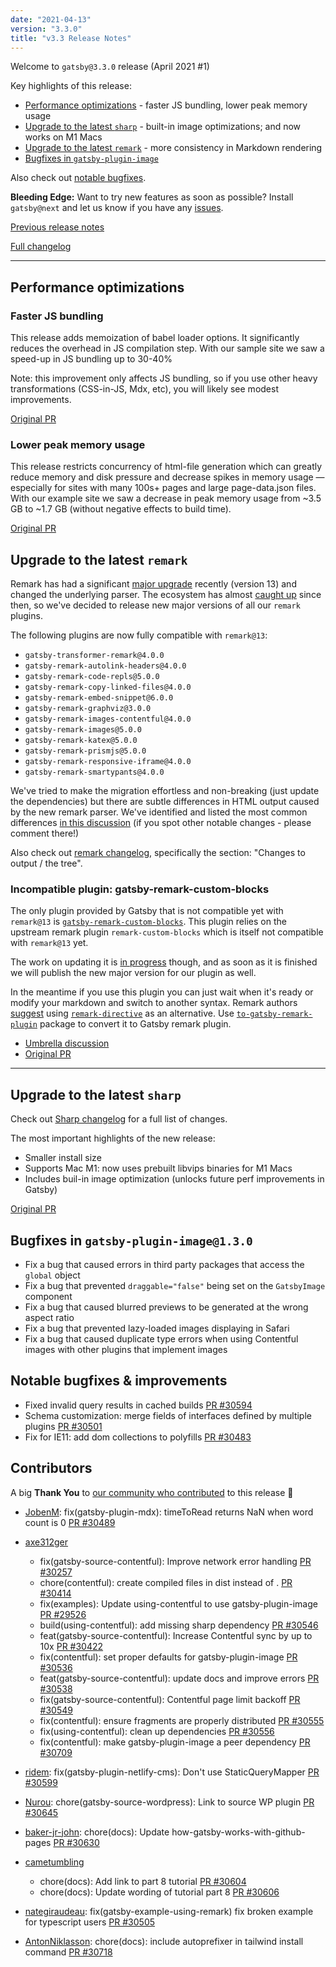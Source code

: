 ```yaml
---
date: "2021-04-13"
version: "3.3.0"
title: "v3.3 Release Notes"
---
```


Welcome to `gatsby@3.3.0` release (April 2021 #1)

Key highlights of this release:

- [Performance optimizations](#performance-optimizations) - faster JS bundling, lower peak memory usage
- [Upgrade to the latest `sharp`](#upgrade-to-the-latest-sharp) - built-in image optimizations; and now works on M1 Macs
- [Upgrade to the latest `remark`](#upgrade-to-the-latest-remark) - more consistency in Markdown rendering
- [Bugfixes in `gatsby-plugin-image`](#bugfixes-in-gatsby-plugin-image130)

Also check out [notable bugfixes](#notable-bugfixes--improvements).

**Bleeding Edge:** Want to try new features as soon as possible? Install `gatsby@next` and let us know
if you have any [issues](https://github.com/gatsbyjs/gatsby/issues).

[Previous release notes](/docs/reference/release-notes/v3.2)

[Full changelog](https://github.com/gatsbyjs/gatsby/compare/gatsby@3.3.0-next.0...gatsby@3.3.0)

---

## Performance optimizations

### Faster JS bundling

This release adds memoization of babel loader options. It significantly reduces the overhead in JS compilation step.
With our sample site we saw a speed-up in JS bundling up to 30-40%

Note: this improvement only affects JS bundling, so if you use other heavy transformations (CSS-in-JS, Mdx, etc),
you will likely see modest improvements.

[Original PR](https://github.com/gatsbyjs/gatsby/pull/28738/)

### Lower peak memory usage

This release restricts concurrency of html-file generation which can greatly reduce memory and disk pressure
and decrease spikes in memory usage — especially for sites with many 100s+ pages and large page-data.json files. With our example site we saw a decrease in peak memory usage from ~3.5 GB to ~1.7 GB (without negative effects to build time).

[Original PR](https://github.com/gatsbyjs/gatsby/pull/30793)

## Upgrade to the latest `remark`

Remark has had a significant [major upgrade](https://github.com/remarkjs/remark/releases/tag/13.0.0)
recently (version 13) and changed the underlying parser. The ecosystem has almost [caught up](https://github.com/remarkjs/remark/blob/main/doc/plugins.md#list-of-plugins)
since then, so we've decided to release new major versions of all our `remark` plugins.

The following plugins are now fully compatible with `remark@13`:

- `gatsby-transformer-remark@4.0.0`
- `gatsby-remark-autolink-headers@4.0.0`
- `gatsby-remark-code-repls@5.0.0`
- `gatsby-remark-copy-linked-files@4.0.0`
- `gatsby-remark-embed-snippet@6.0.0`
- `gatsby-remark-graphviz@3.0.0`
- `gatsby-remark-images-contentful@4.0.0`
- `gatsby-remark-images@5.0.0`
- `gatsby-remark-katex@5.0.0`
- `gatsby-remark-prismjs@5.0.0`
- `gatsby-remark-responsive-iframe@4.0.0`
- `gatsby-remark-smartypants@4.0.0`

We've tried to make the migration effortless and non-breaking (just update the dependencies)
but there are subtle differences in HTML output caused by the new remark parser.
We've identified and listed the most common differences [in this discussion](https://github.com/gatsbyjs/gatsby/discussions/30385)
(if you spot other notable changes - please comment there!)

Also check out [remark changelog](https://github.com/remarkjs/remark/releases/tag/13.0.0), specifically the section: "Changes to output / the tree".

### Incompatible plugin: gatsby-remark-custom-blocks

The only plugin provided by Gatsby that is not compatible yet with `remark@13` is
[`gatsby-remark-custom-blocks`](https://www.gatsbyjs.com/plugins/gatsby-remark-custom-blocks/).
This plugin relies on the upstream remark plugin `remark-custom-blocks` which is itself not compatible with
`remark@13` yet.

The work on updating it is [in progress](https://github.com/zestedesavoir/zmarkdown/issues/416)
though, and as soon as it is finished we will publish the new major version for our plugin as well.

In the meantime if you use this plugin you can just wait when it's ready or modify your markdown
and switch to another syntax. Remark authors [suggest](https://github.com/remarkjs/remark/blob/main/doc/plugins.md#list-of-plugins)
using [`remark-directive`](https://github.com/remarkjs/remark-directive) as an alternative.
Use [`to-gatsby-remark-plugin`](https://www.npmjs.com/package/to-gatsby-remark-plugin) package to convert it to Gatsby remark plugin.

- [Umbrella discussion](https://github.com/gatsbyjs/gatsby/discussions/30385)
- [Original PR](https://github.com/gatsbyjs/gatsby/pull/29678)

---

## Upgrade to the latest `sharp`

Check out [Sharp changelog](https://github.com/lovell/sharp/blob/ed5d753b89e5649b1586de04ffef6ec903942a64/docs/changelog.md#v028---bijou)
for a full list of changes.

The most important highlights of the new release:

- Smaller install size
- Supports Mac M1: now uses prebuilt libvips binaries for M1 Macs
- Includes buil-in image optimization (unlocks future perf improvements in Gatsby)

[Original PR](https://github.com/gatsbyjs/gatsby/pull/30541)

## Bugfixes in `gatsby-plugin-image@1.3.0`

- Fix a bug that caused errors in third party packages that access the `global` object
- Fix a bug that prevented `draggable="false"` being set on the `GatsbyImage` component
- Fix a bug that caused blurred previews to be generated at the wrong aspect ratio
- Fix a bug that prevented lazy-loaded images displaying in Safari
- Fix a bug that caused duplicate type errors when using Contentful images with other plugins that implement images

## Notable bugfixes & improvements

- Fixed invalid query results in cached builds [PR #30594](https://github.com/gatsbyjs/gatsby/pull/30594)
- Schema customization: merge fields of interfaces defined by multiple plugins [PR #30501](https://github.com/gatsbyjs/gatsby/pull/30501)
- Fix for IE11: add dom collections to polyfills [PR #30483](https://github.com/gatsbyjs/gatsby/pull/30483)

## Contributors

A big **Thank You** to [our community who contributed](https://github.com/gatsbyjs/gatsby/compare/gatsby@3.3.0-next.0...gatsby@3.3.0) to this release 💜

- [JobenM](https://github.com/JobenM): fix(gatsby-plugin-mdx): timeToRead returns NaN when word count is 0 [PR #30489](https://github.com/gatsbyjs/gatsby/pull/30489)
- [axe312ger](https://github.com/axe312ger)

  - fix(gatsby-source-contentful): Improve network error handling [PR #30257](https://github.com/gatsbyjs/gatsby/pull/30257)
  - chore(contentful): create compiled files in dist instead of . [PR #30414](https://github.com/gatsbyjs/gatsby/pull/30414)
  - fix(examples): Update using-contentful to use gatsby-plugin-image [PR #29526](https://github.com/gatsbyjs/gatsby/pull/29526)
  - build(using-contentful): add missing sharp dependency [PR #30546](https://github.com/gatsbyjs/gatsby/pull/30546)
  - feat(gatsby-source-contentful): Increase Contentful sync by up to 10x [PR #30422](https://github.com/gatsbyjs/gatsby/pull/30422)
  - fix(contentful): set proper defaults for gatsby-plugin-image [PR #30536](https://github.com/gatsbyjs/gatsby/pull/30536)
  - feat(gatsby-source-contentful): update docs and improve errors [PR #30538](https://github.com/gatsbyjs/gatsby/pull/30538)
  - fix(gatsby-source-contentful): Contentful page limit backoff [PR #30549](https://github.com/gatsbyjs/gatsby/pull/30549)
  - fix(contentful): ensure fragments are properly distributed [PR #30555](https://github.com/gatsbyjs/gatsby/pull/30555)
  - fix(using-contentful): clean up dependencies [PR #30556](https://github.com/gatsbyjs/gatsby/pull/30556)
  - fix(contentful): make gatsby-plugin-image a peer dependency [PR #30709](https://github.com/gatsbyjs/gatsby/pull/30709)

- [ridem](https://github.com/ridem): fix(gatsby-plugin-netlify-cms): Don't use StaticQueryMapper [PR #30599](https://github.com/gatsbyjs/gatsby/pull/30599)
- [Nurou](https://github.com/Nurou): chore(gatsby-source-wordpress): Link to source WP plugin [PR #30645](https://github.com/gatsbyjs/gatsby/pull/30645)
- [baker-jr-john](https://github.com/baker-jr-john): chore(docs): Update how-gatsby-works-with-github-pages [PR #30630](https://github.com/gatsbyjs/gatsby/pull/30630)
- [cametumbling](https://github.com/cametumbling)

  - chore(docs): Add link to part 8 tutorial [PR #30604](https://github.com/gatsbyjs/gatsby/pull/30604)
  - chore(docs): Update wording of tutorial part 8 [PR #30606](https://github.com/gatsbyjs/gatsby/pull/30606)

- [nategiraudeau](https://github.com/nategiraudeau): fix(gatsby-example-using-remark) fix broken example for typescript users [PR #30505](https://github.com/gatsbyjs/gatsby/pull/30505)
- [AntonNiklasson](https://github.com/AntonNiklasson): chore(docs): include autoprefixer in tailwind install command [PR #30718](https://github.com/gatsbyjs/gatsby/pull/30718)
